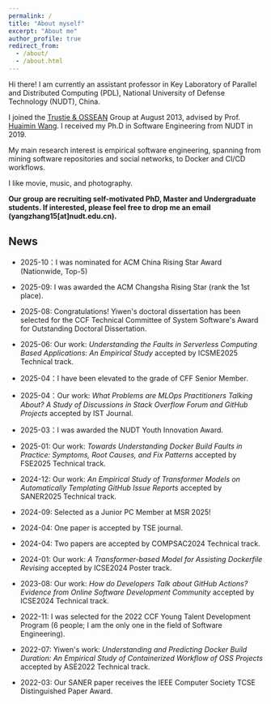 ```yaml
---
permalink: /
title: "About myself"
excerpt: "About me"
author_profile: true
redirect_from: 
  - /about/
  - /about.html
---
```


Hi there! I am currently an assistant professor in Key Laboratory of Parallel and Distributed Computing (PDL), National University of Defense Technology (NUDT), China.

I joined the [Trustie & OSSEAN](https://www.trustie.net) Group at August 2013, advised by Prof. [Huaimin Wang](https://dblp.uni-trier.de/pers/hd/w/Wang:Huaimin). I received my Ph.D in Software Engineering from NUDT in 2019. 

My main research interest is empirical software engineering, spanning from mining software repositories and social networks, to Docker and CI/CD workflows.

I like movie, music, and photography. 

**Our group are recruiting self-motivated PhD, Master and Undergraduate students. If interested, please feel free to drop me an email (yangzhang15[at]nudt.edu.cn).**

## News
* 2025-10：I was nominated for ACM China Rising Star Award (Nationwide, Top-5) 

* 2025-09: I was awarded the ACM Changsha Rising Star (rank the 1st place).

* 2025-08: Congratulations! Yiwen's doctoral dissertation has been selected for the CCF Technical Committee of System Software's Award for Outstanding Doctoral Dissertation.

* 2025-06: Our work: *Understanding the Faults in Serverless Computing Based Applications: An Empirical Study* accepted by ICSME2025 Technical track.

* 2025-04：I have been elevated to the grade of CFF Senior Member.

* 2025-04：Our work: *What Problems are MLOps Practitioners Talking About? A Study of Discussions in Stack Overflow Forum and GitHub Projects* accepted by IST Journal.
  
* 2025-03：I was awarded the NUDT Youth Innovation Award.

* 2025-01: Our work: *Towards Understanding Docker Build Faults in Practice: Symptoms, Root Causes, and Fix Patterns* accepted by FSE2025 Technical track.

* 2024-12: Our work: *An Empirical Study of Transformer Models on Automatically Templating GitHub Issue Reports* accepted by SANER2025 Technical track.

* 2024-09: Selected as a Junior PC Member at MSR 2025!
  
* 2024-04: One paper is accepted by TSE journal.

* 2024-04: Two papers are accepted by COMPSAC2024 Technical track. 

* 2024-01: Our work: *A Transformer-based Model for Assisting Dockerfile Revising* accepted by ICSE2024 Poster track.

* 2023-08: Our work: *How do Developers Talk about GitHub Actions? Evidence from Online Software Development Community* accepted by ICSE2024 Technical track.

* 2022-11: I was selected for the 2022 CCF Young Talent Development Program (6 people; I am the only one in the field of Software Engineering).

* 2022-07: Yiwen's work: *Understanding and Predicting Docker Build Duration: An Empirical Study of Containerized Workflow of OSS Projects* accepted by ASE2022 Technical track.

* 2022-03: Our SANER paper receives the IEEE Computer Society TCSE Distinguished Paper Award.



